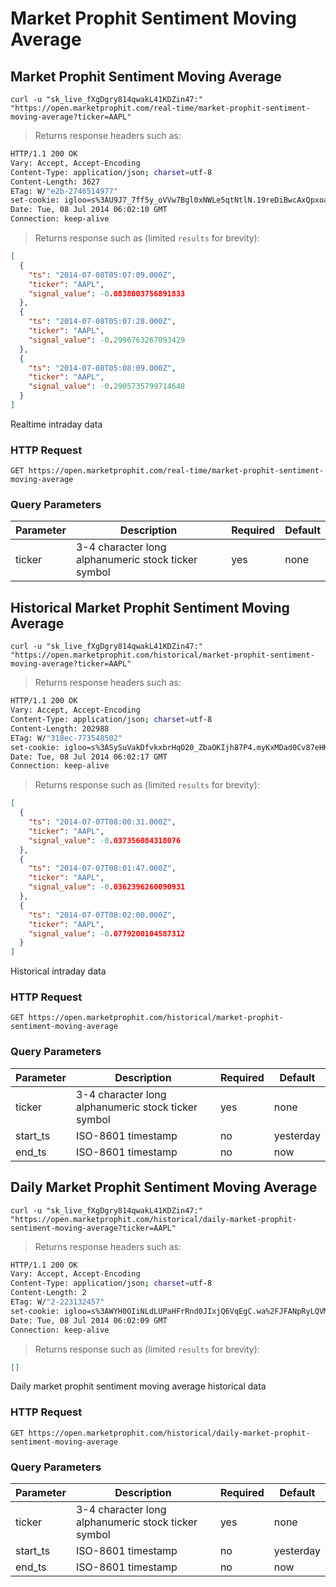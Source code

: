 
# Market Prophit Sentiment Moving Average


## Market Prophit Sentiment Moving Average

```shell
curl -u "sk_live_fXgDgry814qwakL41KDZin47:" "https://open.marketprophit.com/real-time/market-prophit-sentiment-moving-average?ticker=AAPL"
```

> Returns response headers such as:

```bash
HTTP/1.1 200 OK
Vary: Accept, Accept-Encoding
Content-Type: application/json; charset=utf-8
Content-Length: 3627
ETag: W/"e2b-2746514977"
set-cookie: igloo=s%3AU9J7_7ff5y_oVVw7Bgl0xNWLe5qtNtlN.19reDiBwcAxQpxoacT3axgLZZYroYzXUdfVqEKoglBY; Path=/; Expires=Wed, 09 Jul 2014 06:02:06 GMT; HttpOnly
Date: Tue, 08 Jul 2014 06:02:10 GMT
Connection: keep-alive


```

> Returns response such as (limited `results` for brevity):

```json
[
  {
    "ts": "2014-07-08T05:07:09.000Z",
    "ticker": "AAPL",
    "signal_value": -0.0838003756891833
  },
  {
    "ts": "2014-07-08T05:07:28.000Z",
    "ticker": "AAPL",
    "signal_value": -0.2996763267093429
  },
  {
    "ts": "2014-07-08T05:08:09.000Z",
    "ticker": "AAPL",
    "signal_value": -0.2905735799714648
  }
]
```

Realtime intraday data

### HTTP Request

`GET https://open.marketprophit.com/real-time/market-prophit-sentiment-moving-average`

### Query Parameters

Parameter | Description | Required | Default
--------- | ----------- | -------- | -------
ticker | 3-4 character long alphanumeric stock ticker symbol | yes | none



## Historical Market Prophit Sentiment Moving Average

```shell
curl -u "sk_live_fXgDgry814qwakL41KDZin47:" "https://open.marketprophit.com/historical/market-prophit-sentiment-moving-average?ticker=AAPL"
```

> Returns response headers such as:

```bash
HTTP/1.1 200 OK
Vary: Accept, Accept-Encoding
Content-Type: application/json; charset=utf-8
Content-Length: 202988
ETag: W/"318ec-773548502"
set-cookie: igloo=s%3ASySuVakDfvkxbrHqO20_ZbaOKIjh87P4.myKxMDad0Cv87eHKM7YtlIwC10kCtTGFOIfjEgpVCXY; Path=/; Expires=Wed, 09 Jul 2014 06:02:06 GMT; HttpOnly
Date: Tue, 08 Jul 2014 06:02:17 GMT
Connection: keep-alive


```

> Returns response such as (limited `results` for brevity):

```json
[
  {
    "ts": "2014-07-07T08:00:31.000Z",
    "ticker": "AAPL",
    "signal_value": -0.037356084318076
  },
  {
    "ts": "2014-07-07T08:01:47.000Z",
    "ticker": "AAPL",
    "signal_value": -0.0362396260090931
  },
  {
    "ts": "2014-07-07T08:02:00.000Z",
    "ticker": "AAPL",
    "signal_value": -0.0779200104587312
  }
]
```

Historical intraday data

### HTTP Request

`GET https://open.marketprophit.com/historical/market-prophit-sentiment-moving-average`

### Query Parameters

Parameter | Description | Required | Default
--------- | ----------- | -------- | -------
ticker | 3-4 character long alphanumeric stock ticker symbol | yes | none
start_ts | ISO-8601 timestamp | no | yesterday
end_ts | ISO-8601 timestamp | no | now


## Daily Market Prophit Sentiment Moving Average

```shell
curl -u "sk_live_fXgDgry814qwakL41KDZin47:" "https://open.marketprophit.com/historical/daily-market-prophit-sentiment-moving-average?ticker=AAPL"
```

> Returns response headers such as:

```bash
HTTP/1.1 200 OK
Vary: Accept, Accept-Encoding
Content-Type: application/json; charset=utf-8
Content-Length: 2
ETag: W/"2-223132457"
set-cookie: igloo=s%3AWYH0OIiNLdLUPaHFrRnd0JIxjQ6VqEgC.wa%2FJFANpRyLQVM2vpoe1ldpxHSyMmuyaUeCpWhfeNOg; Path=/; Expires=Wed, 09 Jul 2014 06:02:07 GMT; HttpOnly
Date: Tue, 08 Jul 2014 06:02:09 GMT
Connection: keep-alive


```

> Returns response such as (limited `results` for brevity):

```json
[]
```

Daily market prophit sentiment moving average historical data

### HTTP Request

`GET https://open.marketprophit.com/historical/daily-market-prophit-sentiment-moving-average`

### Query Parameters

Parameter | Description | Required | Default
--------- | ----------- | -------- | -------
ticker | 3-4 character long alphanumeric stock ticker symbol | yes | none
start_ts | ISO-8601 timestamp | no | yesterday
end_ts | ISO-8601 timestamp | no | now

